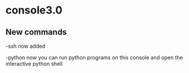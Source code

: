 # console3.0

## New commands
-ssh now added

-python now you can run python programs on this console and open the interactive python shell
